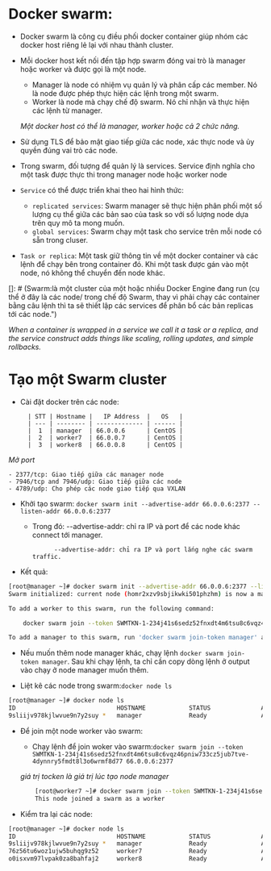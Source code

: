 # Docker swarm:
 - Docker swarm là công cụ điều phối docker container giúp nhóm các docker host riêng lẻ lại với nhau thành cluster.
 - Mỗi docker host kết nối đến tập hợp swarm đóng vai trò là manager hoặc worker và được gọi là một node.
   - Manager là node có nhiệm vụ quản lý và phân cấp các member. Nó là node được phép thực hiện các lệnh trong một swarm.
   - Worker là node mà chạy chế độ swarm. Nó chỉ nhận và thực hiện các lệnh từ manager.

   *Một docker host có thể là manager, worker hoặc cả 2 chức năng.*
 - Sử dụng TLS để bảo mật giao tiếp giữa các node, xác thực node và ủy quyền đúng vai trò các node.
 - Trong swarm, đối tượng để quản lý là services. Service định nghĩa cho một task được thực thi trong manager node hoặc worker node
 - `Service` có thể được triển khai theo hai hình thức:
   - `replicated services`: Swarm manager sẽ thực hiện phân phối một số lượng cụ thể giữa các bản sao của task so với số lượng node dựa trên quy mô ta mong muốn.
   - `global services`: Swarm chạy một task cho service trên mỗi node có sẵn trong cluser.
 - `Task or replica`: Một task giữ thông tin về một docker container và các lệnh để chạy bên trong container đó. Khi một task được gán vào một node, nó không thể chuyển đến node khác.

[]: # (Swarm:là một cluster của một hoặc nhiều Docker Engine đang run (cụ thể ở đây là các node/ trong chế độ Swarm, thay vì phải chạy các container bằng câu lệnh thì ta sẽ thiết lập các services để phân bổ các bản replicas tới các node.")


*When a container is wrapped in a service we call it a task or a replica, and the service construct adds things like scaling, rolling updates, and simple rollbacks.*

# Tạo một Swarm cluster
- Cài đặt docker trên các node:

		| STT | Hostname |   IP Address  |   OS   |
        | --- | -------- | ------------- | ------ |
        |  1  | manager  | 66.0.0.6      | CentOS |
        |  2  | worker7  | 66.0.0.7      | CentOS |
        |  3  | worker8  | 66.0.0.8      | CentOS |

*Mở port*

	- 2377/tcp: Giao tiếp giữa các manager node
	- 7946/tcp and 7946/udp: Giao tiếp giữa các node
	- 4789/udp: Cho phép các node giao tiếp qua VXLAN
- Khởi tạo swarm: `docker swarm init --advertise-addr 66.0.0.6:2377 --listen-addr 66.0.0.6:2377`
	- Trong đó: --advertise-addr: chỉ ra IP và port để các node khác connect tới manager.

				--advertise-addr: chỉ ra IP và port lắng nghe các swarm traffic.

- Kết quả: 

```sh
[root@manager ~]# docker swarm init --advertise-addr 66.0.0.6:2377 --listen-addr 66.0.0.6:2377
Swarm initialized: current node (homr2xzv9sbjikwki501phzhm) is now a manager.

To add a worker to this swarm, run the following command:

    docker swarm join --token SWMTKN-1-234j41s6sedz52fnxdt4m6tsu8c6vqz46pniw733cz5jub7tve-4dynnry5fmdt8l3o6wrmf8d77 66.0.0.6:2377

To add a manager to this swarm, run 'docker swarm join-token manager' and follow the instructions.
```


- Nếu muốn thêm node manager khác, chạy lệnh `docker swarm join-token manager`. Sau khi chạy lệnh, ta chỉ cần copy dòng lệnh ở output vào chạy ở node manager muốn thêm.

- Liệt kê các node trong swarm:`docker node ls`

```sh
[root@manager ~]# docker node ls
ID                            HOSTNAME            STATUS              AVAILABILITY        MANAGER STATUS      ENGINE VERSION
9sliijv978kjlwvue9n7y2suy *   manager             Ready               Active              Leader              19.03.8
```

- Để join một node worker vào swarm:
	- Chạy lệnh để join woker vào swarm:`docker swarm join --token SWMTKN-1-234j41s6sedz52fnxdt4m6tsu8c6vqz46pniw733cz5jub7tve-4dynnry5fmdt8l3o6wrmf8d77 66.0.0.6:2377`

	*giá trị tocken là giá trị lúc tạo node manager*

	```sh
		[root@worker7 ~]# docker swarm join --token SWMTKN-1-234j41s6sedz52fnxdt4m6tsu8c6vqz46pniw733cz5jub7tve-4dynnry5fmdt8l3o6wrmf8d77 66.0.0.6:2377
		This node joined a swarm as a worker
	```

- Kiểm tra lại các node: 

```sh
[root@manager ~]# docker node ls
ID                            HOSTNAME            STATUS              AVAILABILITY        MANAGER STATUS      ENGINE VERSION
9sliijv978kjlwvue9n7y2suy *   manager             Ready               Active              Leader              19.03.8
76z56tu6woz1ujw5buhqg9z52     worker7             Ready               Active                                  19.03.8
o0isxvm97lvpak0za8bahfaj2     worker8             Ready               Active                                  19.03.8
```
